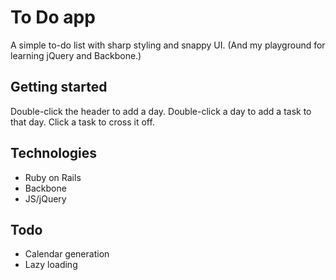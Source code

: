 # To Do app

A simple to-do list with sharp styling and snappy UI. (And my playground for learning jQuery and Backbone.)

## Getting started

Double-click the header to add a day.
Double-click a day to add a task to that day.
Click a task to cross it off.

## Technologies

- Ruby on Rails
- Backbone
- JS/jQuery

## Todo

- Calendar generation
- Lazy loading
